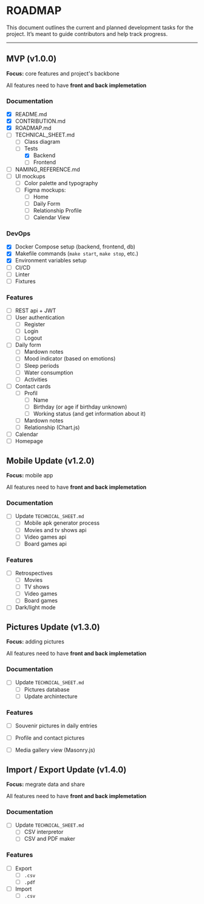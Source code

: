 # ROADMAP
This document outlines the current and planned development tasks for the project. It’s meant to guide contributors and help track progress.

---

## MVP (v1.0.0)
**Focus:** core features and project's backbone

All features need to have **front and back implemetation**

### Documentation
- [X] README.md
- [X] CONTRIBUTION.md
- [X] ROADMAP.md
- [ ] TECHNICAL_SHEET.md
  - [ ] Class diagram
  - [ ] Tests
    - [X] Backend
    - [ ] Frontend
- [ ] NAMING_REFERENCE.md
- [ ] UI mockups
  - [ ] Color palette and typography
  - [ ] Figma mockups:
    - [ ] Home
    - [ ] Daily Form
    - [ ] Relationship Profile
    - [ ] Calendar View

### DevOps
- [X] Docker Compose setup (backend, frontend, db)
- [X] Makefile commands (`make start`, `make stop`, etc.)
- [X] Environment variables setup
- [ ] CI/CD
- [ ] Linter
- [ ] Fixtures

### Features
- [ ] REST api + JWT
- [ ] User authentication
  - [ ] Register
  - [ ] Login
  - [ ] Logout
- [ ] Daily form
  - [ ] Mardown notes
  - [ ] Mood indicator (based on emotions)
  - [ ] Sleep periods
  - [ ] Water consumption
  - [ ] Activities
- [ ] Contact cards
  - [ ] Profil
    - [ ] Name
    - [ ] Birthday (or age if birthday unknown)
    - [ ] Working status (and get information about it)
  - [ ] Mardown notes
  - [ ] Relationship (Chart.js)
- [ ] Calendar
- [ ] Homepage

## Mobile Update (v1.2.0)
**Focus:** mobile app

All features need to have **front and back implemetation**

### Documentation
- [ ] Update `TECHNICAL_SHEET.md`
  - [ ] Mobile apk generator process
  - [ ] Movies and tv shows api
  - [ ] Video games api
  - [ ] Board games api

### Features
- [ ] Retrospectives
  - [ ] Movies
  - [ ] TV shows
  - [ ] Video games
  - [ ] Board games
- [ ] Dark/light mode

## Pictures Update (v1.3.0)
**Focus:** adding pictures

All features need to have **front and back implemetation**

### Documentation
- [ ] Update `TECHNICAL_SHEET.md`
  - [ ] Pictures database
  - [ ] Update archintecture

### Features
- [ ] Souvenir pictures in daily entries
- [ ] Profile and contact pictures
- [ ] Media gallery view (Masonry.js)


## Import / Export Update (v1.4.0)
**Focus:** megrate data and share

All features need to have **front and back implemetation**

### Documentation
- [ ] Update `TECHNICAL_SHEET.md`
  - [ ] CSV interpretor
  - [ ] CSV and PDF maker

### Features
- [ ] Export
  - [ ] `.csv`
  - [ ] `.pdf`
- [ ] Import
  - [ ] `.csv`